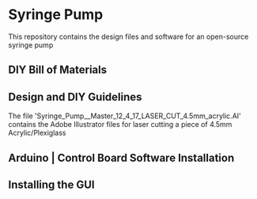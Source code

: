 # Syringe Pump
This repository contains the design files and software for an open-source syringe pump

## DIY Bill of Materials

## Design and DIY Guidelines
The file 'Syringe_Pump__Master_12_4_17_LASER_CUT_4.5mm_acrylic.AI' contains the Adobe Illustrator files for laser cutting a piece of 4.5mm Acrylic/Plexiglass

## Arduino | Control Board Software Installation

## Installing the GUI



